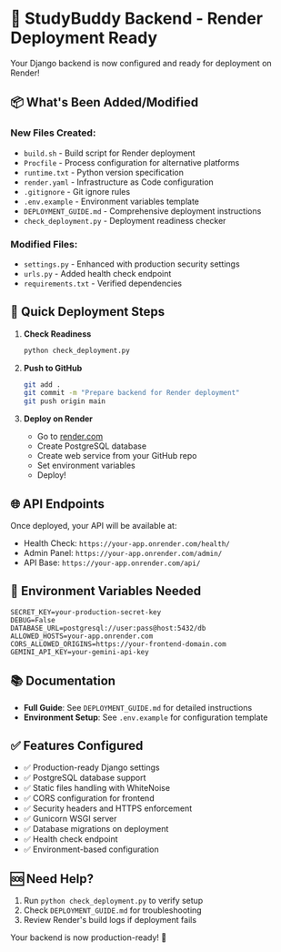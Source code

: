 # 🚀 StudyBuddy Backend - Render Deployment Ready

Your Django backend is now configured and ready for deployment on Render!

## 📦 What's Been Added/Modified

### New Files Created:
- `build.sh` - Build script for Render deployment
- `Procfile` - Process configuration for alternative platforms
- `runtime.txt` - Python version specification
- `render.yaml` - Infrastructure as Code configuration
- `.gitignore` - Git ignore rules
- `.env.example` - Environment variables template
- `DEPLOYMENT_GUIDE.md` - Comprehensive deployment instructions
- `check_deployment.py` - Deployment readiness checker

### Modified Files:
- `settings.py` - Enhanced with production security settings
- `urls.py` - Added health check endpoint
- `requirements.txt` - Verified dependencies

## 🔧 Quick Deployment Steps

1. **Check Readiness**
   ```bash
   python check_deployment.py
   ```

2. **Push to GitHub**
   ```bash
   git add .
   git commit -m "Prepare backend for Render deployment"
   git push origin main
   ```

3. **Deploy on Render**
   - Go to [render.com](https://render.com)
   - Create PostgreSQL database
   - Create web service from your GitHub repo
   - Set environment variables
   - Deploy!

## 🌐 API Endpoints

Once deployed, your API will be available at:
- Health Check: `https://your-app.onrender.com/health/`
- Admin Panel: `https://your-app.onrender.com/admin/`
- API Base: `https://your-app.onrender.com/api/`

## 🔐 Environment Variables Needed

```env
SECRET_KEY=your-production-secret-key
DEBUG=False
DATABASE_URL=postgresql://user:pass@host:5432/db
ALLOWED_HOSTS=your-app.onrender.com
CORS_ALLOWED_ORIGINS=https://your-frontend-domain.com
GEMINI_API_KEY=your-gemini-api-key
```

## 📚 Documentation

- **Full Guide**: See `DEPLOYMENT_GUIDE.md` for detailed instructions
- **Environment Setup**: See `.env.example` for configuration template

## ✅ Features Configured

- ✅ Production-ready Django settings
- ✅ PostgreSQL database support
- ✅ Static files handling with WhiteNoise
- ✅ CORS configuration for frontend
- ✅ Security headers and HTTPS enforcement
- ✅ Gunicorn WSGI server
- ✅ Database migrations on deployment
- ✅ Health check endpoint
- ✅ Environment-based configuration

## 🆘 Need Help?

1. Run `python check_deployment.py` to verify setup
2. Check `DEPLOYMENT_GUIDE.md` for troubleshooting
3. Review Render's build logs if deployment fails

Your backend is now production-ready! 🎉
